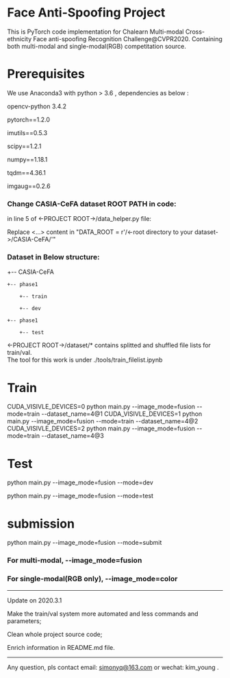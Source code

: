 # Face Anti-Spoofing Project
This is PyTorch code implementation for Chalearn Multi-modal Cross-ethnicity Face anti-spoofing Recognition Challenge@CVPR2020.
Containing both multi-modal and single-modal(RGB) competitation source. 

# Prerequisites

We use Anaconda3 with python > 3.6 , dependencies as below :

opencv-python 3.4.2

pytorch==1.2.0

imutils==0.5.3

scipy==1.2.1

numpy==1.18.1

tqdm==4.36.1

imgaug==0.2.6

### Change CASIA-CeFA dataset ROOT PATH in code:

in line 5 of  <-PROJECT ROOT->/data_helper.py file:

Replace <...> content in  "DATA_ROOT = r'/<-root directory to your dataset->/CASIA-CeFA/'"

###  Dataset in Below structure:


+-- CASIA-CeFA

    +-- phase1

        +-- train

        +-- dev

    +-- phase1

        +-- test


<-PROJECT ROOT->/dataset/* contains splitted and shuffled file lists for train/val.  
The tool for this work is under ./tools/train_filelist.ipynb


# Train 

CUDA_VISIVLE_DEVICES=0 python main.py --image_mode=fusion --mode=train --dataset_name=4@1 
CUDA_VISIVLE_DEVICES=1 python main.py --image_mode=fusion --mode=train --dataset_name=4@2 
CUDA_VISIVLE_DEVICES=2 python main.py --image_mode=fusion --mode=train --dataset_name=4@3 

# Test

python main.py --image_mode=fusion --mode=dev

python main.py --image_mode=fusion --mode=test


# submission

python main.py --image_mode=fusion --mode=submit


### For multi-modal, --image_mode=fusion

### For single-modal(RGB only), --image_mode=color

---------------------------------------------------------------
Update on 2020.3.1 

Make the train/val system more automated and less commands and parameters;

Clean whole project source code;

Enrich information in README.md file.

-----------------------------------------------------------
Any question, pls contact email: simonyq@163.com or wechat: kim_young  .
